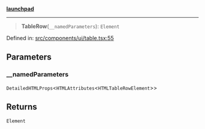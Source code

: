 [**launchpad**](index.md)

***

> **TableRow**(`__namedParameters`): `Element`

Defined in: [src/components/ui/table.tsx:55](https://github.com/victorbratov/launchpad/blob/d1815ef1a573b42ac1f231f3f3d6617bddce6dbe/src/components/ui/table.tsx#L55)

## Parameters

### \_\_namedParameters

`DetailedHTMLProps`\<`HTMLAttributes`\<`HTMLTableRowElement`\>\>

## Returns

`Element`
